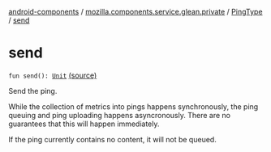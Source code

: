 [android-components](../../index.md) / [mozilla.components.service.glean.private](../index.md) / [PingType](index.md) / [send](./send.md)

# send

`fun send(): `[`Unit`](https://kotlinlang.org/api/latest/jvm/stdlib/kotlin/-unit/index.html) [(source)](https://github.com/mozilla-mobile/android-components/blob/master/components/service/glean/src/main/java/mozilla/components/service/glean/private/PingType.kt#L43)

Send the ping.

While the collection of metrics into pings happens synchronously, the
ping queuing and ping uploading happens asyncronously.
There are no guarantees that this will happen immediately.

If the ping currently contains no content, it will not be queued.

